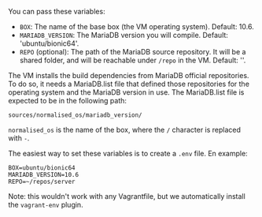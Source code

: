 You can pass these variables:

* `BOX`: The name of the base box (the VM operating system). Default: 10.6.
* `MARIADB_VERSION`: The MariaDB version you will compile. Default:
  'ubuntu/bionic64'.
* `REPO` (optional): The path of the MariaDB source repository. It will be a shared folder,
  and will be reachable under `/repo` in the VM. Default: ''.

The VM installs the build dependencies from MariaDB official repositories.
To do so, it needs a MariaDB.list file that defined those repositories for the operating
system and the MariaDB version in use.
The MariaDB.list file is expected to be in the following path:

```
sources/normalised_os/mariadb_version/
```

`normalised_os` is the name of the box, where the `/` character is replaced with `-`.

The easiest way to set these variables is to create a `.env` file. En example:

```
BOX=ubuntu/bionic64
MARIADB_VERSION=10.6
REPO=~/repos/server
```

Note: this wouldn't work with any Vagrantfile, but we automatically install
the `vagrant-env` plugin.

